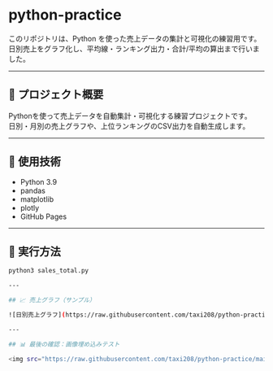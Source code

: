 # python-practice

このリポジトリは、Python を使った売上データの集計と可視化の練習用です。  
日別売上をグラフ化し、平均線・ランキング出力・合計/平均の算出まで行いました。

---

## 🧩 プロジェクト概要

Pythonを使って売上データを自動集計・可視化する練習プロジェクトです。  
日別・月別の売上グラフや、上位ランキングのCSV出力を自動生成します。

---

## 🧰 使用技術
- Python 3.9
- pandas
- matplotlib
- plotly
- GitHub Pages

---

## 🚀 実行方法

```bash
python3 sales_total.py

---

## 📈 売上グラフ（サンプル）

![日別売上グラフ](https://raw.githubusercontent.com/taxi208/python-practice/main/outputs/sales_chart.png)

---

## 📊 最後の確認：画像埋め込みテスト

<img src="https://raw.githubusercontent.com/taxi208/python-practice/main/outputs/sales_chart.png" width="600">





